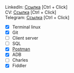 LinkedIn: [Ссылка](https://www.linkedin.com/in/sanyads/) [Ctrl + Click]  
CV: [Ссылка](https://www.github.com/SanyaDS/SanyaDS/blob/main/QA%20CV%20Resume.pdf/) [Ctrl + Click]  
Telegram: [Ссылка](https://www.t.me/ds2k10/) [Ctrl + Click]

- [x] Terminal linux
- [x] Git
- [ ] Client server
- [ ] SQL
- [x] [Postman](https://github.com/SanyaDS/Postman/tree/main)
- [x] ADB
- [ ] Charles
- [x] Fiddler
